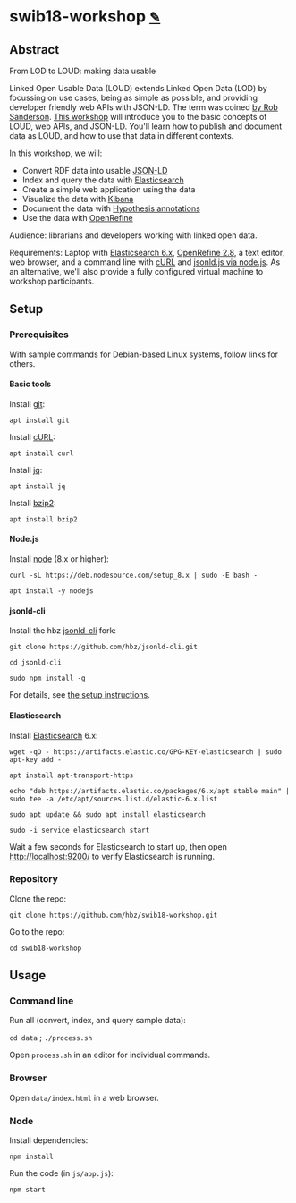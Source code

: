 # swib18-workshop <small>[✎](http://etherpad.lobid.org/mypads/?/mypads/group/lobid-mm5v3lj/pad/view/swib18-workshop-o21dx3u5)</small>

## Abstract

From LOD to LOUD: making data usable

Linked Open Usable Data (LOUD) extends Linked Open Data (LOD) by focussing on use cases, being as simple as possible, and providing developer friendly web APIs with JSON-LD. The term was coined [by Rob Sanderson](https://www.slideshare.net/azaroth42/europeanatech-keynote-shout-it-out-loud). [This workshop](http://swib.org/swib18/programme.html#abs03) will introduce you to the basic concepts of LOUD, web APIs, and JSON-LD. You'll learn how to publish and document data as LOUD, and how to use that data in different contexts.

In this workshop, we will:

- Convert RDF data into usable [JSON-LD](https://json-ld.org/)
- Index and query the data with [Elasticsearch](https://www.elastic.co/products/elasticsearch)
- Create a simple web application using the data
- Visualize the data with [Kibana](https://www.elastic.co/products/kibana)
- Document the data with [Hypothesis annotations](https://web.hypothes.is/)
- Use the data with [OpenRefine](http://openrefine.org/)

Audience: librarians and developers working with linked open data.

Requirements: Laptop with [Elasticsearch 6.x](https://www.elastic.co/guide/en/elasticsearch/reference/current/_installation.html), [OpenRefine 2.8](https://github.com/OpenRefine/OpenRefine/wiki/Installation-Instructions), a text editor, web browser, and a command line with [cURL](https://curl.haxx.se/download.html) and [jsonld.js via node.js](https://github.com/digitalbazaar/jsonld.js#installation). As an alternative, we'll also provide a fully configured virtual machine to workshop participants.

## Setup

### Prerequisites

With sample commands for Debian-based Linux systems, follow links for others.

#### Basic tools

Install [git](https://git-scm.com/):

`apt install git`

Install [cURL](https://curl.haxx.se/download.html):

`apt install curl`

Install [jq](https://stedolan.github.io/jq/download/):

`apt install jq`

Install [bzip2](https://stedolan.github.io/jq/download/):

`apt install bzip2`

#### Node.js

Install [node](https://nodejs.org/en/download/) (8.x or higher):

`curl -sL https://deb.nodesource.com/setup_8.x | sudo -E bash -`

`apt install -y nodejs`

#### jsonld-cli

Install the hbz [jsonld-cli](https://github.com/hbz/jsonld-cli) fork:

`git clone https://github.com/hbz/jsonld-cli.git`

`cd jsonld-cli`

`sudo npm install -g`

For details, see [the setup instructions](https://github.com/hbz/jsonld-cli#installation).

#### Elasticsearch

Install [Elasticsearch](https://www.elastic.co/guide/en/elasticsearch/reference/current/install-elasticsearch.html) 6.x:

`wget -qO - https://artifacts.elastic.co/GPG-KEY-elasticsearch | sudo apt-key add -`

`apt install apt-transport-https`

`echo "deb https://artifacts.elastic.co/packages/6.x/apt stable main" | sudo tee -a /etc/apt/sources.list.d/elastic-6.x.list`

`sudo apt update && sudo apt install elasticsearch`

`sudo -i service elasticsearch start`

Wait a few seconds for Elasticsearch to start up, then open [http://localhost:9200/](http://localhost:9200/) to verify Elasticsearch is running.

### Repository

Clone the repo:

`git clone https://github.com/hbz/swib18-workshop.git`

Go to the repo:

`cd swib18-workshop`

## Usage

### Command line

Run all (convert, index, and query sample data):

`cd data` ; `./process.sh`

Open `process.sh` in an editor for individual commands.

### Browser

Open `data/index.html` in a web browser.

### Node

Install dependencies:

`npm install`

Run the code (in `js/app.js`):

`npm start`